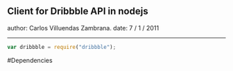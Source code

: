 ## Client for Dribbble API in nodejs

author: Carlos Villuendas Zambrana.
date: 7 / 1 / 2011
***

```javascript
var dribbble = require("dribbble");
```

#Dependencies

